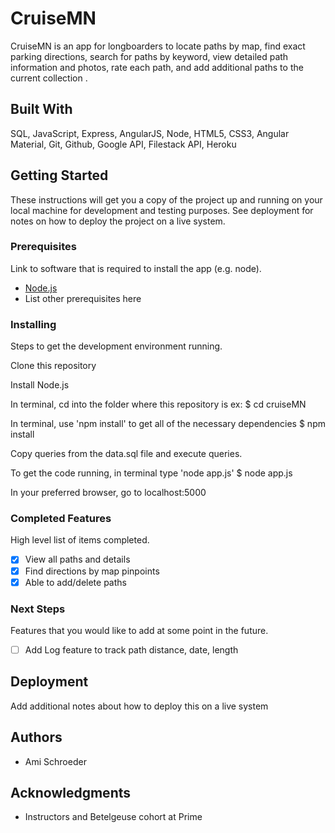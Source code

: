# CruiseMN

CruiseMN   is   an   app   for   longboarders   to   locate   paths   by   map,   find   exact   parking   directions, search   for   paths   by   keyword,   view   detailed   path   information   and   photos,   rate each   path, and   add   additional   paths   to   the   current   collection .

## Built With

SQL,   JavaScript,   Express,   AngularJS,   Node,   HTML5,   CSS3,   Angular Material,   Git,   Github,   Google   API,   Filestack   API,   Heroku

## Getting Started

These instructions will get you a copy of the project up and running on your local machine for development and testing purposes. See deployment for notes on how to deploy the project on a live system.

### Prerequisites

Link to software that is required to install the app (e.g. node).

- [Node.js](https://nodejs.org/en/)
- List other prerequisites here


### Installing

Steps to get the development environment running.

Clone this repository

Install Node.js

In terminal, cd into the folder where this repository is
ex:
$ cd cruiseMN

In terminal, use 'npm install' to get all of the necessary dependencies
$ npm install

Copy queries from the data.sql file and execute queries. 

To get the code running, in terminal type 'node app.js'
$ node app.js

In your preferred browser, go to
localhost:5000

### Completed Features

High level list of items completed.

- [x] View all paths and details
- [x] Find directions by map pinpoints
- [x] Able to add/delete paths

### Next Steps

Features that you would like to add at some point in the future.

- [ ] Add Log feature to track path distance, date, length

## Deployment

Add additional notes about how to deploy this on a live system

## Authors

* Ami Schroeder


## Acknowledgments

* Instructors and Betelgeuse cohort at Prime
